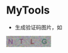 # MyTools
* 生成验证码图片，如
<img src='https://github.com/PyVera/MyTools/blob/master/code.jpg' width=120 height=30/>

